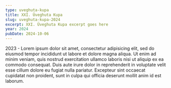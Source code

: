 ```yaml
---
type: uveghuta-kupa
title: XXI. Üveghuta Kupa
slug: uveghuta-kupa-2024
excerpt: XXI. Üveghuta Kupa excerpt goes here
year: 2024
pubDate: 2024-10-06
---
```


2023 - Lorem ipsum dolor sit amet, consectetur adipisicing elit, sed do eiusmod tempor incididunt ut labore et dolore magna aliqua. Ut enim ad minim veniam, quis nostrud exercitation ullamco laboris nisi ut aliquip ex ea commodo consequat. Duis aute irure dolor in reprehenderit in voluptate velit esse cillum dolore eu fugiat nulla pariatur. Excepteur sint occaecat cupidatat non proident, sunt in culpa qui officia deserunt mollit anim id est laborum.